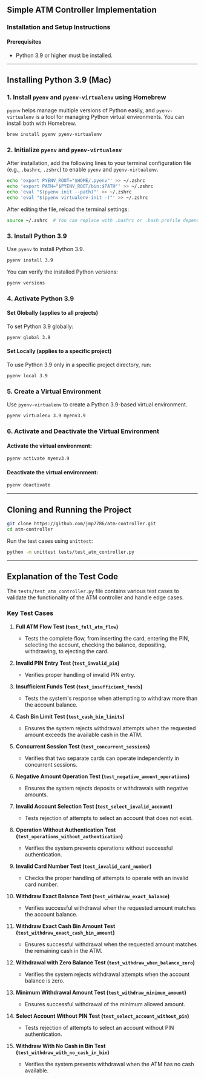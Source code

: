 ## Simple ATM Controller Implementation

### Installation and Setup Instructions

#### Prerequisites
- Python 3.9 or higher must be installed.

---

## Installing Python 3.9 (Mac)

### 1. Install `pyenv` and `pyenv-virtualenv` using Homebrew

`pyenv` helps manage multiple versions of Python easily, and `pyenv-virtualenv` is a tool for managing Python virtual environments. You can install both with Homebrew.

```bash
brew install pyenv pyenv-virtualenv
```

### 2. Initialize `pyenv` and `pyenv-virtualenv`

After installation, add the following lines to your terminal configuration file (e.g., `.bashrc`, `.zshrc`) to enable `pyenv` and `pyenv-virtualenv`.

```bash
echo 'export PYENV_ROOT="$HOME/.pyenv"' >> ~/.zshrc
echo 'export PATH="$PYENV_ROOT/bin:$PATH"' >> ~/.zshrc
echo 'eval "$(pyenv init --path)"' >> ~/.zshrc
echo 'eval "$(pyenv virtualenv-init -)"' >> ~/.zshrc
```

After editing the file, reload the terminal settings:

```bash
source ~/.zshrc  # You can replace with .bashrc or .bash_profile depending on your shell
```

### 3. Install Python 3.9

Use `pyenv` to install Python 3.9.

```bash
pyenv install 3.9
```

You can verify the installed Python versions:

```bash
pyenv versions
```

### 4. Activate Python 3.9

#### Set Globally (applies to all projects)

To set Python 3.9 globally:

```bash
pyenv global 3.9
```

#### Set Locally (applies to a specific project)

To use Python 3.9 only in a specific project directory, run:

```bash
pyenv local 3.9
```

### 5. Create a Virtual Environment

Use `pyenv-virtualenv` to create a Python 3.9-based virtual environment.

```bash
pyenv virtualenv 3.9 myenv3.9
```

### 6. Activate and Deactivate the Virtual Environment

#### Activate the virtual environment:

```bash
pyenv activate myenv3.9
```

#### Deactivate the virtual environment:

```bash
pyenv deactivate
```

---

## Cloning and Running the Project

```bash
git clone https://github.com/jmp7786/atm-controller.git
cd atm-controller
```

Run the test cases using `unittest`:

```bash
python -m unittest tests/test_atm_controller.py
```

---

## Explanation of the Test Code

The `tests/test_atm_controller.py` file contains various test cases to validate the functionality of the ATM controller and handle edge cases.

### Key Test Cases

1. **Full ATM Flow Test (`test_full_atm_flow`)**
   - Tests the complete flow, from inserting the card, entering the PIN, selecting the account, checking the balance, depositing, withdrawing, to ejecting the card.

2. **Invalid PIN Entry Test (`test_invalid_pin`)**
   - Verifies proper handling of invalid PIN entry.

3. **Insufficient Funds Test (`test_insufficient_funds`)**
   - Tests the system's response when attempting to withdraw more than the account balance.

4. **Cash Bin Limit Test (`test_cash_bin_limits`)**
   - Ensures the system rejects withdrawal attempts when the requested amount exceeds the available cash in the ATM.

5. **Concurrent Session Test (`test_concurrent_sessions`)**
   - Verifies that two separate cards can operate independently in concurrent sessions.

6. **Negative Amount Operation Test (`test_negative_amount_operations`)**
   - Ensures the system rejects deposits or withdrawals with negative amounts.

7. **Invalid Account Selection Test (`test_select_invalid_account`)**
   - Tests rejection of attempts to select an account that does not exist.

8. **Operation Without Authentication Test (`test_operations_without_authentication`)**
   - Verifies the system prevents operations without successful authentication.

9. **Invalid Card Number Test (`test_invalid_card_number`)**
   - Checks the proper handling of attempts to operate with an invalid card number.

10. **Withdraw Exact Balance Test (`test_withdraw_exact_balance`)**
    - Verifies successful withdrawal when the requested amount matches the account balance.

11. **Withdraw Exact Cash Bin Amount Test (`test_withdraw_exact_cash_bin_amount`)**
    - Ensures successful withdrawal when the requested amount matches the remaining cash in the ATM.

12. **Withdrawal with Zero Balance Test (`test_withdraw_when_balance_zero`)**
    - Verifies the system rejects withdrawal attempts when the account balance is zero.

13. **Minimum Withdrawal Amount Test (`test_withdraw_minimum_amount`)**
    - Ensures successful withdrawal of the minimum allowed amount.

14. **Select Account Without PIN Test (`test_select_account_without_pin`)**
    - Tests rejection of attempts to select an account without PIN authentication.

15. **Withdraw With No Cash in Bin Test (`test_withdraw_with_no_cash_in_bin`)**
    - Verifies the system prevents withdrawal when the ATM has no cash available.
